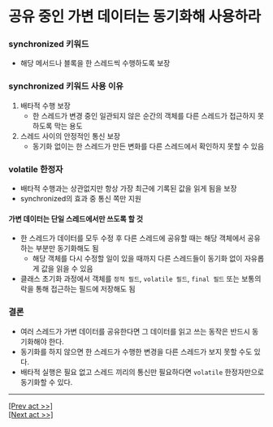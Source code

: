# 공유 중인 가변 데이터는 동기화해 사용하라
### synchronized 키워드
* 해당 메서드나 블록을 한 스레드씩 수행하도록 보장
### synchronized 키워드 사용 이유
1. 배타적 수행 보장
    * 한 스레드가 변경 중인 일관되지 않은 순간의 객체를 다른 스레드가 접근하지 못하도록 막는 용도 
2. 스레드 사이의 안정적인 통신 보장
    * 동기화 없이는 한 스레드가 만든 변화를 다른 스레드에서 확인하지 못할 수 있음
### volatile 한정자
* 배타적 수행과는 상관없지만 항상 가장 최근에 기록된 값을 읽게 됨을 보장
* synchronized의 효과 중 통신 쪽만 지원
#### 가변 데이터는 단일 스레드에서만 쓰도록 할 것
  * 한 스레드가 데이터를 모두 수정 후 다른 스레드에 공유할 때는 해당 객체에서 공유하는 부분만 동기화해도 됨
    * 해당 객체를 다시 수정할 일이 있을 때까지 다른 스레드들이 동기화 없이 자유롭게 값을 읽을 수 있음
  * 클래스 초기화 과정에서 객체를 `정적 필드`, `volatile 필드`, `final 필드` 또는 보통의 락을 통해 접근하는 필드에 저장해도 됨
### 결론
* 여러 스레드가 가변 데이터를 공유한다면 그 데이터를 읽고 쓰는 동작은 반드시 동기화해야 한다.
* 동기화를 하지 않으면 한 스레드가 수행한 변경을 다른 스레드가 보지 못할 수도 있다.
* 배타적 실행은 필요 없고 스레드 끼리의 통신만 필요하다면 `volatile` 한정자만으로 동기화할 수 있다.
---
[[Prev act >>]](../../chapter10/act9/README.md)  
[[Next act >>]](../act2/README.md)